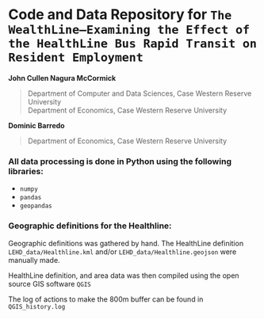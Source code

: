 # Code and Data Repository for `The WealthLine—Examining the Effect of the HealthLine Bus Rapid Transit on Resident Employment`

**John Cullen Nagura McCormick**
> Department of Computer and Data Sciences, Case Western Reserve University  
> Department of Economics, Case Western Reserve University

**Dominic Barredo**
> Department of Economics, Case Western Reserve University

### All data processing is done in Python using the following libraries:
* `numpy`
* `pandas`
* `geopandas`

### Geographic definitions for the Healthline:  
Geographic definitions was gathered by hand. The HealthLine definition `LEHD_data/Healthline.kml` and/or `LEHD_data/Healthline.geojson` were manually made. 

HealthLine definition, and area data was then compiled using the open source GIS software `QGIS`

The log of actions to make the 800m buffer can be found in `QGIS_history.log`



